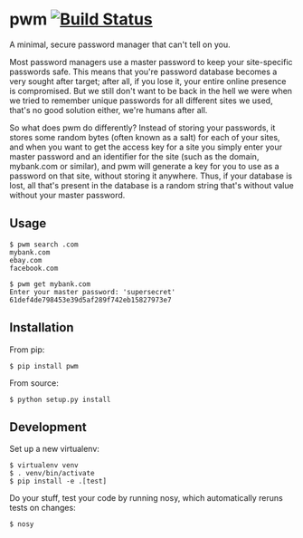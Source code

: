 pwm [![Build Status](https://travis-ci.org/thusoy/pwm.png?branch=master)](https://travis-ci.org/thusoy/pwm)
===

A minimal, secure password manager that can't tell on you.

Most password managers use a master password to keep your site-specific passwords safe. This means that you're password database becomes a very sought after target; after all, if you lose it, your entire online presence is compromised. But we still don't want to be back in the hell we were when we tried to remember unique passwords for all different sites we used, that's no good solution either, we're humans after all.

So what does pwm do differently? Instead of storing your passwords, it stores some random bytes (often known as a salt) for each of your sites, and when you want to get the access key for a site you simply enter your master password and an identifier for the site (such as the domain, mybank.com or similar), and pwm will generate a key for you to use as a password on that site, without storing it anywhere. Thus, if your database is lost, all that's present in the database is a random string that's without value without your master password.

Usage
-----

    $ pwm search .com
    mybank.com
    ebay.com
    facebook.com

    $ pwm get mybank.com
    Enter your master password: 'supersecret'
    61def4de798453e39d5af289f742eb15827973e7


Installation
------------

From pip:

    $ pip install pwm

From source:

    $ python setup.py install


Development
-----------

Set up a new virtualenv:

    $ virtualenv venv
    $ . venv/bin/activate
    $ pip install -e .[test]

Do your stuff, test your code by running nosy, which automatically reruns tests on changes:

    $ nosy
